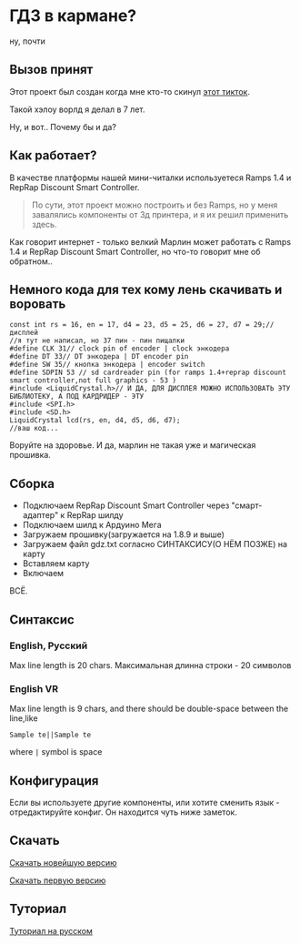 # ГДЗ в кармане?
ну, почти

## Вызов принят
Этот проект был создан когда мне кто-то скинул [этот тикток](https://youtu.be/l5UoIq3z8iU).

Такой хэлоу ворлд я делал в 7 лет.

Ну, и вот.. Почему бы и да?
## Как работает?
В качестве платформы нашей мини-читалки используетеся Ramps 1.4 и RepRap Discount Smart Controller.
> По сути, этот проект можно построить и без Ramps, но у меня завалялись компоненты от 3д принтера, и я их решил применить здесь.

Как говорит интернет - только велкий Марлин может работать с Ramps 1.4 и RepRap Discount Smart Controller, но что-то говорит мне об обратном..
## Немного кода для тех кому лень скачивать и воровать
```
const int rs = 16, en = 17, d4 = 23, d5 = 25, d6 = 27, d7 = 29;//дисплей
//я тут не написал, но 37 пин - пин пищалки
#define CLK 31// clock pin of encoder | clock энкодера
#define DT 33// DT энкодера | DT encoder pin
#define SW 35// кнопка энкодера | encoder switch
#define SDPIN 53 // sd cardreader pin (for ramps 1.4+reprap discount smart controller,not full graphics - 53 )
#include <LiquidCrystal.h>// И ДА, ДЛЯ ДИСПЛЕЯ МОЖНО ИСПОЛЬЗОВАТЬ ЭТУ БИБЛИОТЕКУ, А ПОД КАРДРИДЕР - ЭТУ
#include <SPI.h>
#include <SD.h>
LiquidCrystal lcd(rs, en, d4, d5, d6, d7);
//ваш код...
```
Воруйте на здоровье.
И да, марлин не такая уже и магическая прошивка.
## Сборка

- Подключаем RepRap Discount Smart Controller через "смарт-адаптер" к RepRap шилду
- Подключаем шилд к Ардуино Мега
- Загружаем прошивку(загружается на 1.8.9 и выше)
- Загружаем файл gdz.txt согласно СИНТАКСИСУ(О НЁМ ПОЗЖЕ) на карту
- Вставляем карту
- Включаем

ВСЁ.
## Синтаксис
### English, Русский
Max line length is 20 chars.
Максимальная длинна строки - 20 символов
### English VR
Max line length is 9 chars, and there should be double-space between the line,like

```Sample te||Sample te```

where ```|``` symbol is space
## Конфигурация
Если вы используете другие компоненты, или хотите сменить язык - отредактируйте конфиг.
Он находится чуть ниже заметок.
## Скачать

[Скачать новейшую версию](https://github.com/MrCheatEugene/gdz/releases/latest/download/gdz.ino)

[Скачать первую версию](https://github.com/MrCheatEugene/gdz/releases/download/1.0/gdz.ino)
## Туториал
[Туториал на русском](https://youtu.be/WWX7OhSQuh8)
